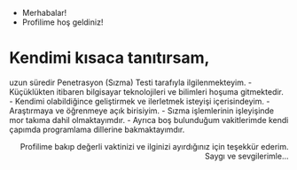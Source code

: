 - Merhabalar!
- Profilime hoş geldiniz!

<h1> Kendimi kısaca tanıtırsam, </h1> 
uzun süredir Penetrasyon (Sızma) Testi tarafıyla ilgilenmekteyim. 
- Küçüklükten itibaren bilgisayar teknolojileri ve bilimleri hoşuma gitmektedir.
- Kendimi olabildiğince geliştirmek ve ilerletmek isteyişi içerisindeyim.
- Araştırmaya ve öğrenmeye açık birisiyim. 
- Sızma işlemlerinin işleyişinde mor takıma dahil olmaktayımdır.
- Ayrıca boş bulunduğum vakitlerimde kendi çapımda programlama dillerine bakmaktayımdır.

<p align="right">Profilime bakıp değerli vaktinizi ve ilginizi ayırdığınız için teşekkür ederim. Saygı ve sevgilerimle...</p>
